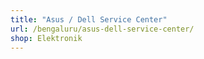 ```yaml
---
title: "Asus / Dell Service Center"
url: /bengaluru/asus-dell-service-center/
shop: Elektronik
---
```


